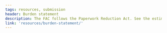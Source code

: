 ```yaml
---
tags: resources, submission
header: Burden statement
description: The FAC follows the Paperwork Reduction Act. See the estimated burden of completing the single audit submission process.
link: 'resources/burden-statement/'
---
```

